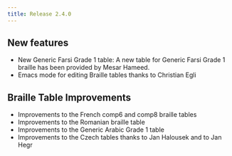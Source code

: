 ```yaml
---
title: Release 2.4.0
---
```


## New features
* New Generic Farsi Grade 1 table: A new table for Generic Farsi Grade 1 braille has been provided by Mesar Hameed.
* Emacs mode for editing Braille tables thanks to Christian Egli

## Braille Table Improvements
* Improvements to the French comp6 and comp8 braille tables
* Improvements to the Romanian braille table
* Improvements to the Generic Arabic Grade 1 table
* Improvements to the Czech tables thanks to Jan Halousek and to Jan Hegr

